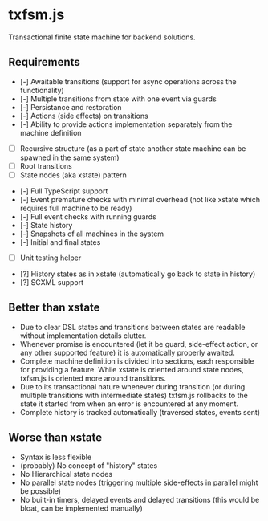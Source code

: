 # txfsm.js

Transactional finite state machine for backend solutions.

## Requirements

- [-] Awaitable transitions (support for async operations across the functionality)
- [-] Multiple transitions from state with one event via guards
- [-] Persistance and restoration
- [-] Actions (side effects) on transitions
- [-] Ability to provide actions implementation separately from the machine definition
- [ ] Recursive structure (as a part of state another state machine can be spawned in the same system)
- [ ] Root transitions
- [ ] State nodes (aka xstate) pattern
- [-] Full TypeScript support
- [-] Event premature checks with minimal overhead (not like xstate which requires full machine to be ready)
- [-] Full event checks with running guards
- [-] State history
- [-] Snapshots of all machines in the system
- [-] Initial and final states
- [ ] Unit testing helper
- [?] History states as in xstate (automatically go back to state in history)
- [?] SCXML support

## Better than xstate

- Due to clear DSL states and transitions between states are readable without implementation details clutter.
- Whenever promise is encountered (let it be guard, side-effect action, or any other supported feature) it is automatically properly awaited.
- Complete machine definition is divided into sections, each responsible for providing a feature. While xstate is oriented around state nodes, txfsm.js is oriented more around transitions.
- Due to its transactional nature whenever during transition (or during multiple transitions with intermediate states) txfsm.js rollbacks to the state it started from when an error is encountered at any moment.
- Complete history is tracked automatically (traversed states, events sent)

## Worse than xstate

- Syntax is less flexible
- (probably) No concept of "history" states
- No Hierarchical state nodes
- No parallel state nodes (triggering multiple side-effects in parallel might be possible)
- No built-in timers, delayed events and delayed transitions (this would be bloat, can be implemented manually)

